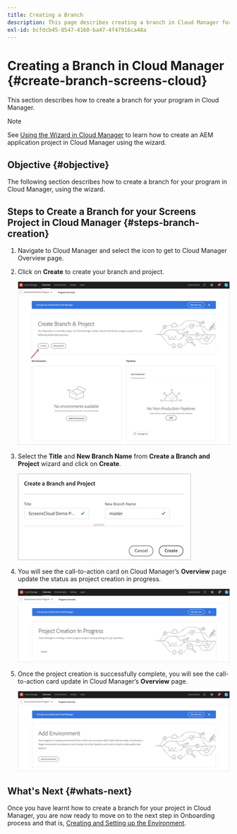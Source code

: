 ```yaml
---
title: Creating a Branch
description: This page describes creating a branch in Cloud Manager for Screens as a Cloud Service.
exl-id: bcfdcb45-8547-4160-ba47-4f47916ca48a
---
```

# Creating a Branch in Cloud Manager {#create-branch-screens-cloud}

This section describes how to create a branch for your program in Cloud Manager.

>[!NOTE]
>See [Using the Wizard in Cloud Manager](https://experienceleague.adobe.com/docs/experience-manager-cloud-service/onboarding/getting-access/create-application-project/using-the-wizard.html?lang=en) to learn how to create an AEM application project in Cloud Manager using the wizard.

## Objective {#objective}

The following section describes how to create a branch for your program in Cloud Manager, using the wizard.

## Steps to Create a Branch for your Screens Project in Cloud Manager {#steps-branch-creation}

1. Navigate to Cloud Manager and select the icon to get to Cloud Manager Overview page.
 
1. Click on **Create** to create your branch and project.

   ![image](/help/screens-cloud/assets/onboarding/create-branch1.png)
 
1. Select the **Title** and **New Branch Name** from **Create a Branch and Project** wizard and click on **Create**.

   ![image](/help/screens-cloud/assets/onboarding/create-branch2.png)
 
1. You will see the call-to-action card on Cloud Manager’s **Overview** page update the status as project creation in progress.

    ![image](/help/screens-cloud/assets/onboarding/create-branch3.png)
 
1. Once the project creation is successfully complete, you will see the call-to-action card update in Cloud Manager’s **Overview** page.  

   ![image](/help/screens-cloud/assets/onboarding/create-branch4.png)

## What's Next {#whats-next}

Once you have learnt how to create a branch for your project in Cloud Manager, you are now ready to move on to the next step in Onboarding process and that is, [Creating and Setting up the Environment](/help/screens-cloud/onboarding-screens-cloud/creating-an-environment.md).
